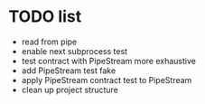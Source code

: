 # TODO list

- read from pipe
- enable next subprocess test
- test contract with PipeStream more exhaustive
- add PipeStream test fake
- apply PipeStream contract test to PipeStream
- clean up project structure
